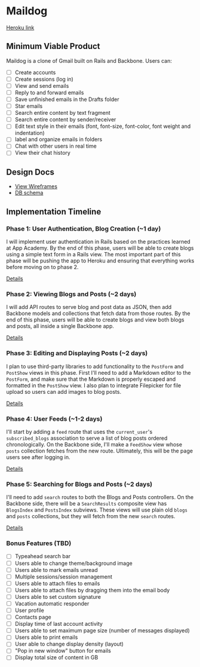 # Maildog

[Heroku link][heroku]

[heroku]: https://maildog.herokuapp.com/

## Minimum Viable Product
Maildog is a clone of Gmail built on Rails and Backbone. Users can:

- [ ] Create accounts
- [ ] Create sessions (log in)
- [ ] View and send emails
- [ ] Reply to and forward emails
- [ ] Save unfinished emails in the Drafts folder
- [ ] Star emails
- [ ] Search entire content by text fragment
- [ ] Search entire content by sender/receiver
- [ ] Edit text style in their emails (font, font-size, font-color, font weight and indentation)
- [ ] label and organize emails in folders
- [ ] Chat with other users in real time
- [ ] View their chat history

## Design Docs
* [View Wireframes][views]
* [DB schema][schema]

[views]: ./docs/views.md
[schema]: ./docs/schema.md

## Implementation Timeline

### Phase 1: User Authentication, Blog Creation (~1 day)
I will implement user authentication in Rails based on the practices learned at
App Academy. By the end of this phase, users will be able to create blogs using
a simple text form in a Rails view. The most important part of this phase will
be pushing the app to Heroku and ensuring that everything works before moving on
to phase 2.

[Details][phase-one]

### Phase 2: Viewing Blogs and Posts (~2 days)
I will add API routes to serve blog and post data as JSON, then add Backbone
models and collections that fetch data from those routes. By the end of this
phase, users will be able to create blogs and view both blogs and posts, all
inside a single Backbone app.

[Details][phase-two]

### Phase 3: Editing and Displaying Posts (~2 days)
I plan to use third-party libraries to add functionality to the `PostForm` and
`PostShow` views in this phase. First I'll need to add a Markdown editor to the
`PostForm`, and make sure that the Markdown is properly escaped and formatted in
the `PostShow` view. I also plan to integrate Filepicker for file upload so
users can add images to blog posts.

[Details][phase-three]

### Phase 4: User Feeds (~1-2 days)
I'll start by adding a `feed` route that uses the `current_user`'s
`subscribed_blogs` association to serve a list of blog posts ordered
chronologically. On the Backbone side, I'll make a `FeedShow` view whose `posts`
collection fetches from the new route.  Ultimately, this will be the page users
see after logging in.

[Details][phase-four]

### Phase 5: Searching for Blogs and Posts (~2 days)
I'll need to add `search` routes to both the Blogs and Posts controllers. On the
Backbone side, there will be a `SearchResults` composite view has `BlogsIndex`
and `PostsIndex` subviews. These views will use plain old `blogs` and `posts`
collections, but they will fetch from the new `search` routes.

[Details][phase-five]

### Bonus Features (TBD)
- [ ] Typeahead search bar
- [ ] Users able to change theme/background image
- [ ] Users able to mark emails unread
- [ ] Multiple sessions/session management
- [ ] Users able to attach files to emails
- [ ] Users able to attach files by dragging them into the email body
- [ ] Users able to set custom signature
- [ ] Vacation automatic responder
- [ ] User profile
- [ ] Contacts page
- [ ] Display time of last account activity
- [ ] Users able to set maximum page size (number of messages displayed)
- [ ] Users able to print emails
- [ ] User able to change display density (layout)
- [ ] "Pop in new window" button for emails
- [ ] Display total size of content in GB

[phase-one]: ./docs/phases/phase1.md
[phase-two]: ./docs/phases/phase2.md
[phase-three]: ./docs/phases/phase3.md
[phase-four]: ./docs/phases/phase4.md
[phase-five]: ./docs/phases/phase5.md
